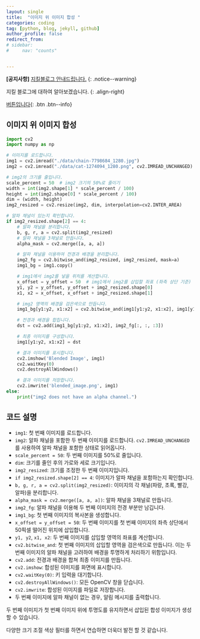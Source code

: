 ```yaml
---
layout: single
title:  "이미지 위 이미지 합성 "
categories: coding
tag: [python, blog, jekyll, github]
author_profile: false
redirect_from:
# sidebar:
#     nav: "counts" 


---
```


**[공지사항]** [지킬블로그 안내드립니다.](https://mmistakes.github.io/minimal-mistakes/docs/quick-start-guide/)
{: .notice--warning}

지킬 블로그에 대하여 알아보겠습니다. 
{: .align-right}   
<!-- 오른쪽정렬 -->
[버튼입니다](https://google.com){: .btn .btn--info}

## 이미지 위 이미지 합성

```python
import cv2
import numpy as np

# 이미지를 로드합니다.
img1 = cv2.imread("./data/chain-7798684_1280.jpg")
img2 = cv2.imread("./data/cat-1274094_1280.png", cv2.IMREAD_UNCHANGED)  # 알파 채널을 포함하여 읽기

# img2의 크기를 줄입니다.
scale_percent = 50  # img2 크기의 50%로 줄이기
width = int(img2.shape[1] * scale_percent / 100)
height = int(img2.shape[0] * scale_percent / 100)
dim = (width, height)
img2_resized = cv2.resize(img2, dim, interpolation=cv2.INTER_AREA)

# 알파 채널이 있는지 확인합니다.
if img2_resized.shape[2] == 4:
    # 알파 채널을 분리합니다.
    b, g, r, a = cv2.split(img2_resized)
    # 알파 채널을 3채널로 만듭니다.
    alpha_mask = cv2.merge([a, a, a])

    # 알파 채널을 이용하여 전경과 배경을 분리합니다.
    img2_fg = cv2.bitwise_and(img2_resized, img2_resized, mask=a)
    img1_bg = img1.copy()

    # img1에서 img2를 넣을 위치를 계산합니다.
    x_offset = y_offset = 50  # img1에서 img2를 삽입할 좌표 (좌측 상단 기준)
    y1, y2 = y_offset, y_offset + img2_resized.shape[0]
    x1, x2 = x_offset, x_offset + img2_resized.shape[1]

    # img2 영역의 배경을 검은색으로 만듭니다.
    img1_bg[y1:y2, x1:x2] = cv2.bitwise_and(img1[y1:y2, x1:x2], img1[y1:y2, x1:x2], 	mask=cv2.bitwise_not(a))

    # 전경과 배경을 합칩니다.
    dst = cv2.add(img1_bg[y1:y2, x1:x2], img2_fg[:, :, :3])

    # 최종 이미지를 구성합니다.
    img1[y1:y2, x1:x2] = dst

    # 결과 이미지를 표시합니다.
    cv2.imshow('Blended Image', img1)
    cv2.waitKey(0)
    cv2.destroyAllWindows()

    # 결과 이미지를 저장합니다.
    cv2.imwrite('blended_image.png', img1)
else:
    print("img2 does not have an alpha channel.")

```



## 코드 설명

- `img1`: 첫 번째 이미지를 로드합니다.
- `img2`: 알파 채널을 포함한 두 번째 이미지를 로드합니다. `cv2.IMREAD_UNCHANGED`를 사용하여 알파 채널을 포함한 상태로 읽어옵니다.
- `scale_percent = 50`: 두 번째 이미지를 50%로 줄입니다.
- `dim`: 크기를 줄인 후의 가로와 세로 크기입니다.
- `img2_resized`: 크기를 조정한 두 번째 이미지입니다.
- `if img2_resized.shape[2] == 4`: 이미지가 알파 채널을 포함하는지 확인합니다.
- `b, g, r, a = cv2.split(img2_resized)`: 이미지의 각 채널(파랑, 초록, 빨강, 알파)을 분리합니다.
- `alpha_mask = cv2.merge([a, a, a])`: 알파 채널을 3채널로 만듭니다.
- `img2_fg`: 알파 채널을 이용해 두 번째 이미지의 전경 부분만 남깁니다.
- `img1_bg`: 첫 번째 이미지의 복사본을 생성합니다.
- `x_offset = y_offset = 50`: 두 번째 이미지를 첫 번째 이미지의 좌측 상단에서 50픽셀 떨어진 위치에 삽입합니다.
- `y1, y2`, `x1, x2`: 두 번째 이미지를 삽입할 영역의 좌표를 계산합니다.
- `cv2.bitwise_and`: 첫 번째 이미지의 삽입할 영역을 검은색으로 만듭니다. 이는 두 번째 이미지의 알파 채널을 고려하여 배경을 투명하게 처리하기 위함입니다.
- `cv2.add`: 전경과 배경을 합쳐 최종 이미지를 만듭니다.
- `cv2.imshow`: 합성된 이미지를 화면에 표시합니다.
- `cv2.waitKey(0)`: 키 입력을 대기합니다.
- `cv2.destroyAllWindows()`: 모든 OpenCV 창을 닫습니다.
- `cv2.imwrite`: 합성된 이미지를 파일로 저장합니다.
- 두 번째 이미지에 알파 채널이 없는 경우, 알림 메시지를 출력합니다.

두 번째 이미지가 첫 번째 이미지 위에 투명도를 유지하면서 삽입된 합성 이미지가 생성 할 수 있습니다. 

다양한 크기 조절 색상 필터를 하면서 연습하면 더욱더 발전 할 것 같습니다.



